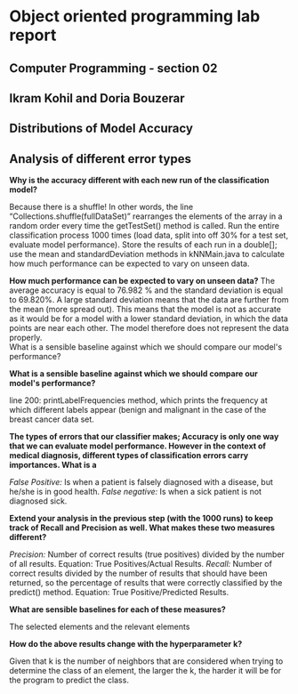 # Object oriented programming lab report

## Computer Programming - section 02 

## Ikram Kohil and Doria Bouzerar

## Distributions of Model Accuracy


## Analysis of different error types

**Why is the accuracy different with each new run of the classification model?** 


   Because there is a shuffle! In other words, the line “Collections.shuffle(fullDataSet)”   rearranges the elements of the array in a random order every time the getTestSet() method is called. 
Run the entire classification process 1000 times (load data, split into off 30% for a test set, evaluate model performance). Store the results of each run in a double[]; use the mean and standardDeviation methods in kNNMain.java to calculate how much performance can be expected to vary on unseen data.


**How much performance can be expected to vary on unseen data?**
   The average accuracy is equal to 76.982 % and the standard deviation is equal to 69.820%. A large standard deviation means that the data are further from the mean (more spread out). This means that the model is not as accurate as it would be for a model with a lower standard deviation, in which the data points are near each other. The model therefore does not represent the data properly.   
What is a sensible baseline against which we should compare our model's performance?

**What is a sensible baseline against which we should compare our model's performance?**


   line 200: printLabelFrequencies method, which prints the frequency at which different labels appear (benign and malignant in the case of the breast cancer data set.
     

**The types of errors that our classifier makes; Accuracy is only one way that we can evaluate model performance. However in the context of medical diagnosis, different types of classification errors carry importances. 
What is a**


   *False Positive:* Is when a patient is falsely diagnosed with a disease, but he/she is in good health.
   *False negative:* Is when a sick patient is not diagnosed sick.


**Extend your analysis in the previous step (with the 1000 runs) to keep track of Recall and Precision as well. What makes these two measures different?**


   *Precision:* Number of correct results (true positives) divided by the number of all results. Equation: True Positives/Actual Results.
   *Recall:* Number of correct results divided by the number of results that should have been returned, so the percentage of results that were correctly classified by the predict() method. Equation: True Positive/Predicted Results.


**What are sensible baselines for each of these measures?**


   The selected elements and the relevant elements
     
     
**How do the above results change with the hyperparameter k?** 


   Given that k is the number of neighbors that are considered when trying to determine the class of an element, the larger the k,  the harder it will be for the program to predict the class.
